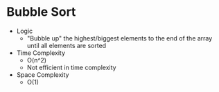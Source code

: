 # Bubble Sort
- Logic
   - "Bubble up" the highest/biggest elements to the end of the array until all elements are sorted
- Time Complexity
    - O(n^2)
    - Not efficient in time complexity
- Space Complexity
    - O(1)
